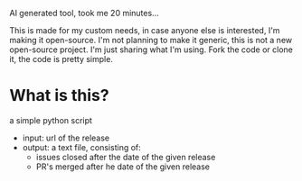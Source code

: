 AI generated tool, took me 20 minutes...

This is made for my custom needs, in case anyone else is interested, I'm making it open-source.
I'm not planning to make it generic, this is not a new open-source project. I'm just sharing what I'm using.
Fork the code or clone it, the code is pretty simple.


# What is this?
a simple python script
- input: url of the release
- output: a text file, consisting of:
  - issues closed after the date of the given release
  - PR's merged after he date of the given release



